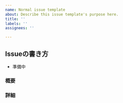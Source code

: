```yaml
---
name: Normal issue template
about: Describe this issue template's purpose here.
title: ''
labels: ''
assignees: ''

---
```

## Issueの書き方
* 準備中

### 概要

### 詳細
